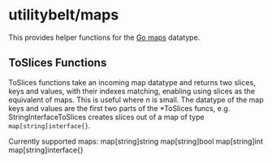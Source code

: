 utilitybelt/maps
====================

This provides helper functions for the [Go maps](http://blog.golang.org/go-maps-in-action) datatype.

## ToSlices Functions
ToSlices functions take an incoming map datatype and returns two slices, keys and values, with their indexes matching, enabling using slices as the equivalent of maps. This is useful where *n* is small. The datatype of the map keys and values are the first two parts of the *ToSlices funcs, e.g. StringInterfaceToSlices creates slices out of a map of type `map[string]interface{}`.

Currently supported maps:
	map[string]string
	map[string]bool
	map[string]int
	map[string]interface{}
